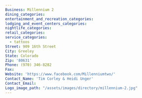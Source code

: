 ```yaml
---
Business: Millennium 2
dining_categories:
entertainment_and_recreation_categories:
lodging_and_event_centers_categories:
nightlife_categories:
retail_categories:
service_categories:
  - tattoos
Street: 909 16th Street
City: Greeley
State: Colorado
Zip: '80631'
Phone: (970) 346-8282
Fax:
Website: 'https://www.facebook.com/Millenniumtwo/'
Contact_Name: 'Tim Corley & Heidi Unger'
Contact_Email:
Logo_image_path: "/assets/images/directory/millennium-2.jpg"
---
```



